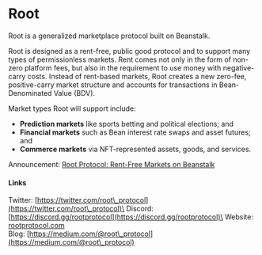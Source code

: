 # Root

Root is a generalized marketplace protocol built on Beanstalk.&#x20;

Root is designed as a rent-free, public good protocol and to support many types of permissionless markets. Rent comes not only in the form of non-zero platform fees, but also in the requirement to use money with negative-carry costs. Instead of rent-based markets, Root creates a new zero-fee, positive-carry market structure and accounts for transactions in Bean-Denominated Value (BDV).

Market types Root will support include:

* **Prediction markets** like sports betting and political elections; and
* **Financial markets** such as Bean interest rate swaps and asset futures; and
* **Commerce markets** via NFT-represented assets, goods, and services.

Announcement: [Root Protocol: Rent-Free Markets on Beanstalk](https://medium.com/@root\_protocol/root-protocol-rent-free-markets-on-beanstalk-6a6b3f71415d)

#### Links

Twitter: [https://twitter.com/root\_protocol](https://twitter.com/root\_protocol)\
Discord: [https://discord.gg/rootprotocol](https://discord.gg/rootprotocol)\
Website: [rootprotocol.com](http://rootprotocol.com/)\
Blog: [https://medium.com/@root\_protocol](https://medium.com/@root\_protocol)
